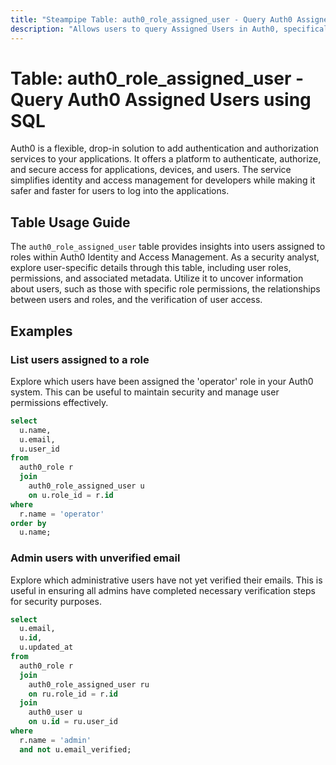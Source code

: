 ```yaml
---
title: "Steampipe Table: auth0_role_assigned_user - Query Auth0 Assigned Users using SQL"
description: "Allows users to query Assigned Users in Auth0, specifically the users assigned to different roles, providing insights into user access and role permissions."
---
```


# Table: auth0_role_assigned_user - Query Auth0 Assigned Users using SQL

Auth0 is a flexible, drop-in solution to add authentication and authorization services to your applications. It offers a platform to authenticate, authorize, and secure access for applications, devices, and users. The service simplifies identity and access management for developers while making it safer and faster for users to log into the applications.

## Table Usage Guide

The `auth0_role_assigned_user` table provides insights into users assigned to roles within Auth0 Identity and Access Management. As a security analyst, explore user-specific details through this table, including user roles, permissions, and associated metadata. Utilize it to uncover information about users, such as those with specific role permissions, the relationships between users and roles, and the verification of user access.

## Examples

### List users assigned to a role
Explore which users have been assigned the 'operator' role in your Auth0 system. This can be useful to maintain security and manage user permissions effectively.

```sql
select
  u.name,
  u.email,
  u.user_id
from
  auth0_role r
  join
    auth0_role_assigned_user u
    on u.role_id = r.id
where
  r.name = 'operator'
order by
  u.name;
```

### Admin users with unverified email
Explore which administrative users have not yet verified their emails. This is useful in ensuring all admins have completed necessary verification steps for security purposes.

```sql
select
  u.email,
  u.id,
  u.updated_at
from
  auth0_role r
  join
    auth0_role_assigned_user ru
    on ru.role_id = r.id
  join
    auth0_user u
    on u.id = ru.user_id
where
  r.name = 'admin'
  and not u.email_verified;
```